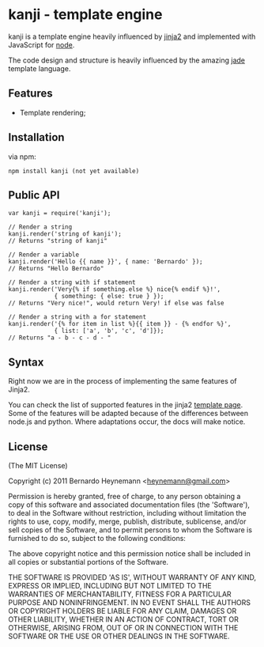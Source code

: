 
# kanji - template engine

kanji is a template engine heavily influenced by
[jinja2](http://jinja.pocoo.org/) and implemented with JavaScript for [node](http://nodejs.org).

The code design and structure is heavily influenced by the amazing
[jade](http://jade-lang.com/) template language.

## Features

  - Template rendering;

## Installation

via npm:

    npm install kanji (not yet available)

## Public API

    var kanji = require('kanji');

    // Render a string
    kanji.render('string of kanji');
    // Returns "string of kanji"

    // Render a variable
    kanji.render('Hello {{ name }}', { name: 'Bernardo' });
    // Returns "Hello Bernardo"

    // Render a string with if statement
    kanji.render('Very{% if something.else %} nice{% endif %}!',
                 { something: { else: true } }); 
    // Returns "Very nice!", would return Very! if else was false

    // Render a string with a for statement
    kanji.render('{% for item in list %}{{ item }} - {% endfor %}',
                 { list: ['a', 'b', 'c', 'd']});
    // Returns "a - b - c - d - "

## Syntax

Right now we are in the process of implementing the same features of Jinja2.

You can check the list of supported features in the jinja2
[template page](http://jinja.pocoo.org/docs/templates). Some of the features
will be adapted because of the differences between node.js and python. 
Where adaptations occur, the docs will make notice.

## License 

(The MIT License)

Copyright (c) 2011 Bernardo Heynemann &lt;heynemann@gmail.com&gt;

Permission is hereby granted, free of charge, to any person obtaining
a copy of this software and associated documentation files (the
'Software'), to deal in the Software without restriction, including
without limitation the rights to use, copy, modify, merge, publish,
distribute, sublicense, and/or sell copies of the Software, and to
permit persons to whom the Software is furnished to do so, subject to
the following conditions:

The above copyright notice and this permission notice shall be
included in all copies or substantial portions of the Software.

THE SOFTWARE IS PROVIDED 'AS IS', WITHOUT WARRANTY OF ANY KIND,
EXPRESS OR IMPLIED, INCLUDING BUT NOT LIMITED TO THE WARRANTIES OF
MERCHANTABILITY, FITNESS FOR A PARTICULAR PURPOSE AND NONINFRINGEMENT.
IN NO EVENT SHALL THE AUTHORS OR COPYRIGHT HOLDERS BE LIABLE FOR ANY
CLAIM, DAMAGES OR OTHER LIABILITY, WHETHER IN AN ACTION OF CONTRACT,
TORT OR OTHERWISE, ARISING FROM, OUT OF OR IN CONNECTION WITH THE
SOFTWARE OR THE USE OR OTHER DEALINGS IN THE SOFTWARE.
